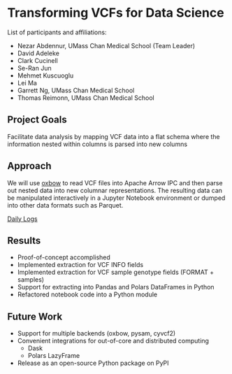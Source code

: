 # Transforming VCFs for Data Science


List of participants and affiliations:
- Nezar Abdennur, UMass Chan Medical School (Team Leader)
- David Adeleke
- Clark Cucinell
- Se-Ran Jun
- Mehmet Kuscuoglu
- Lei Ma
- Garrett Ng, UMass Chan Medical School
- Thomas Reimonn, UMass Chan Medical School

## Project Goals
Facilitate data analysis by mapping VCF data into a flat schema where the information nested within columns is parsed into new columns

## Approach
We will use [oxbow](https://github.com/abdenlab/oxbow) to read VCF files into Apache Arrow IPC and then parse out nested data into new columnar representations. The resulting data can be manipulated interactively in a Jupyter Notebook environment or dumped into other data formats such as Parquet.

[Daily Logs](https://hackmd.io/hG1YtJvcSiiHr7HplDAJQA)

## Results
- Proof-of-concept accomplished
- Implemented extraction for VCF INFO fields
- Implemented extraction for VCF sample genotype fields (FORMAT + samples)
- Support for extracting into Pandas and Polars DataFrames in Python
- Refactored notebook code into a Python module

## Future Work
- Support for multiple backends (oxbow, pysam, cyvcf2)
- Convenient integrations for out-of-core and distributed computing
  - Dask
  - Polars LazyFrame
- Release as an open-source Python package on PyPI
